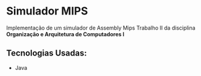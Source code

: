 # Simulador MIPS

Implementação de um simulador de Assembly Mips
Trabalho II da disciplina **Organização e Arquitetura de Computadores I**

## Tecnologias Usadas:
- Java
